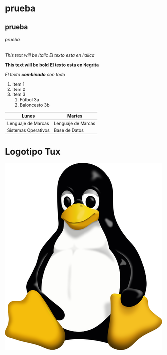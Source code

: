 # prueba
## prueba
###### prueba

*This text will be italic*
_El texto esta en Italica_

**This text will be bold**
__El texto esta en Negrita__

_El texto **combinado** con todo_

1. Item 1
1. Item 2
1. Item 3
   1. Fútbol 3a
   1. Baloncesto 3b

Lunes | Martes
------------ | -------------
Lenguaje de Marcas | Lenguaje de Marcas
Sistemas Operativos | Base de Datos


# Logotipo Tux
![Tux](/logotipo/Tux.png)
